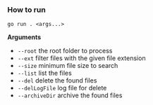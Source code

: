### How to run
`go run . <args...>`

**Arguments**
- `--root` the root folder to process
- `--ext` filter files with the given file extension
- `--size` minimum file size to search
- `--list` list the files
- `--del` delete the found files
- `--delLogFile` log file for delete
- `--archiveDir` archive the found files
